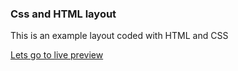 ### Css and HTML layout
This is an example layout coded with HTML and CSS


[Lets go to live preview](https://pdoubleu.github.io/layout_page_cut/)
